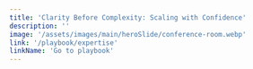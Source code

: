 ```yaml
---
title: 'Clarity Before Complexity: Scaling with Confidence'
description: ''
image: '/assets/images/main/heroSlide/conference-room.webp'
link: '/playbook/expertise'
linkName: 'Go to playbook'
---
```

